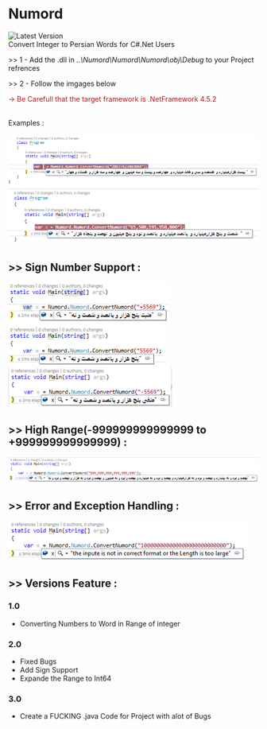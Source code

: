 # Numord
![Latest Version](https://img.shields.io/badge/version-3.0-blue.svg)<br>
Convert Integer to Persian Words for C#.Net Users 
<p>>> 1 - Add the .dll in <i>..\Numord\Numord\Numord\obj\Debug</i> to your Project refrences</p>
<p>>> 2 - Follow the imgages below								  </p>
<p style="color:rgb(197,16,20)"> -> Be Carefull that the target framework is .NetFramework 4.5.2</p>
<br>Examples :<br><br>
<img src="Sample/ex1.png">
<img src="Sample/ex2.png">

<h2> >> Sign Number Support :</h2>
<img src="Sample/ex6.png">
<img src="Sample/ex8.png">
<img src="Sample/ex7.png">

<h2> >> High Range(-999999999999999 to +999999999999999) :</h2>
<img src="Sample/ex3.png">

<h2> >> Error and Exception Handling :</h2>
<img src="Sample/ex4.png">

<h2> >> Versions Feature :</h2>

<h3> 1.0 </h3>
<ul>
    <li>Converting Numbers to Word in Range of integer</li>
</ul>
<h3> 2.0 </h3>
<ul>
    <li>Fixed Bugs</li>
    <li>Add Sign Support</li>
    <li>Expande the Range to Int64</li>
</ul>
<h3> 3.0 </h3>
<ul>
    <li>Create a FUCKING .java Code for Project with alot of Bugs</li>
</ul>

